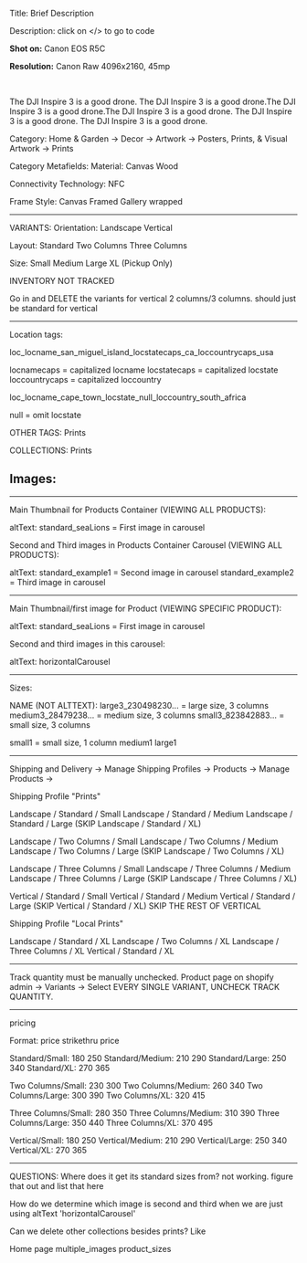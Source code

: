 Title: Brief Description

Description:
click on </> to go to code

<p><strong>Shot on:</strong> Canon EOS R5C</p>
<p><strong>Resolution:</strong> Canon Raw 4096x2160, 45mp</p>
<br>
<p>The DJI Inspire 3 is a good drone. The DJI Inspire 3 is a good drone.The DJI Inspire 3 is a good drone.The DJI Inspire 3 is a good drone. <meta charset="utf-8">The DJI Inspire 3 is a good drone. The DJI Inspire 3 is a good drone.</p>

Category:
Home & Garden -> Decor -> Artwork -> Posters, Prints, & Visual Artwork -> Prints

Category Metafields:
Material:
Canvas
Wood

Connectivity Technology:
NFC

Frame Style:
Canvas
Framed
Gallery wrapped

---

VARIANTS:
Orientation:
Landscape
Vertical

Layout:
Standard
Two Columns
Three Columns

Size:
Small
Medium
Large
XL (Pickup Only)

INVENTORY NOT TRACKED

Go in and DELETE the variants for vertical 2 columns/3 columns. should just be standard for vertical

---

Location tags:

loc_locname_san_miguel_island_locstatecaps_ca_loccountrycaps_usa

locnamecaps = capitalized locname
locstatecaps = capitalized locstate
loccountrycaps = capitalized loccountry

loc_locname_cape_town_locstate_null_loccountry_south_africa

null = omit locstate

OTHER TAGS:
Prints

COLLECTIONS:
Prints

## Images:

---

Main Thumbnail for Products Container (VIEWING ALL PRODUCTS):

altText:
standard_seaLions = First image in carousel

Second and Third images in Products Container Carousel (VIEWING ALL PRODUCTS):

altText:
standard_example1 = Second image in carousel
standard_example2 = Third image in carousel

---

Main Thumbnail/first image for Product (VIEWING SPECIFIC PRODUCT):

altText:
standard_seaLions = First image in carousel

Second and third images in this carousel:

altText:
horizontalCarousel

---

Sizes:

NAME (NOT ALTTEXT):
large3_230498230... = large size, 3 columns
medium3_28479238... = medium size, 3 columns
small3_823842883... = small size, 3 columns

small1 = small size, 1 column
medium1
large1

---

Shipping and Delivery -> Manage Shipping Profiles -> Products -> Manage Products ->

Shipping Profile "Prints"

Landscape / Standard / Small
Landscape / Standard / Medium
Landscape / Standard / Large
(SKIP Landscape / Standard / XL)

Landscape / Two Columns / Small
Landscape / Two Columns / Medium
Landscape / Two Columns / Large
(SKIP Landscape / Two Columns / XL)

Landscape / Three Columns / Small
Landscape / Three Columns / Medium
Landscape / Three Columns / Large
(SKIP Landscape / Three Columns / XL)

Vertical / Standard / Small
Vertical / Standard / Medium
Vertical / Standard / Large
(SKIP Vertical / Standard / XL)
SKIP THE REST OF VERTICAL

Shipping Profile "Local Prints"

Landscape / Standard / XL
Landscape / Two Columns / XL
Landscape / Three Columns / XL
Vertical / Standard / XL

---

Track quantity must be manually unchecked. Product page on shopify admin -> Variants -> Select EVERY SINGLE VARIANT, UNCHECK TRACK QUANTITY.

---

pricing

Format:
price
strikethru price

Standard/Small:
180
250
Standard/Medium:
210
290
Standard/Large:
250
340
Standard/XL:
270
365

Two Columns/Small:
230
300
Two Columns/Medium:
260
340
Two Columns/Large:
300
390
Two Columns/XL:
320
415

Three Columns/Small:
280
350
Three Columns/Medium:
310
390
Three Columns/Large:
350
440
Three Columns/XL:
370
495

Vertical/Small:
180
250
Vertical/Medium:
210
290
Vertical/Large:
250
340
Vertical/XL:
270
365

---

QUESTIONS:
Where does it get its standard sizes from? not working. figure that out and list that here

How do we determine which image is second and third when we are just using altText 'horizontalCarousel'

Can we delete other collections besides prints? Like

Home page
multiple_images
product_sizes
